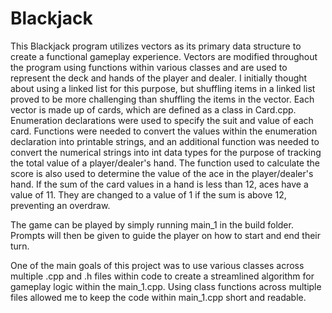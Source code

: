 # Blackjack

This Blackjack program utilizes vectors as its primary data structure to create a functional gameplay experience. Vectors are modified throughout the program using functions within various classes and are used to represent the deck and hands of the player and dealer. I initially thought about using a linked list for this purpose, but shuffling items in a linked list proved to be more challenging than shuffling the items in the vector. Each vector is made up of cards, which are defined as a class in Card.cpp. Enumeration declarations were used to specify the suit and value of each card. Functions were needed to convert the values within the enumeration declaration into printable strings, and an additional function was needed to convert the numerical strings into int data types for the purpose of tracking the total value of a player/dealer's hand. The function used to calculate the score is also used to determine the value of the ace in the player/dealer's hand. If the sum of the card values in a hand is less than 12, aces have a value of 11. They are changed to a value of 1 if the sum is above 12, preventing an overdraw. 

The game can be played by simply running main_1 in the build folder. Prompts will then be given to guide the player on how to start and end their turn. 

One of the main goals of this project was to use various classes across multiple .cpp and .h files within code to create a streamlined algorithm for gameplay logic within the main_1.cpp. Using class functions across multiple files allowed me to keep the code within main_1.cpp short and readable.  
